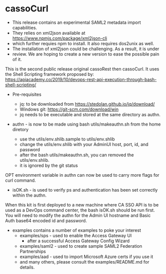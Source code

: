 # cassoCurl

* This release contains an experimental SAML2 metadata import capabilities.
* They relies on xml2json available at https://www.npmjs.com/package/xml2json-cli
* which further requies npm to install. It also requires dos2unix as well.
* The installation of xml2json could be challenging. As a result, it is under
* review. We are hoping to create a new version to ease the possible pain of it.

This is the second public release original cassoRest then cassoCurl.
It uses the Shell Scripting framework proposed by:
https://apiacademy.co/2019/10/devops-rest-api-execution-through-bash-shell-scripting/

* Pre-requisites
	* jq: to be downloaded from https://stedolan.github.io/jq/download/
	* Windows git: https://git-scm.com/download/win
	* jq needs to be executable and stored at the same directory as authn.

* authn - is now to be made using bash utils/makeauthn.sh from the home diretory
	* use the utils/env.shlib.sample to utils/env.shlib
	* change the utils/env.shlib with your AdminUI host, port, id, and password
	* after the bash utils/makeauthn.sh, you can removed the utils/env.shlib.
	* it is ignored by the git status

OPT environment variable in authn can now be used to carry more flags for curl command.

* isOK.sh - is used to verify ps and authentication has been set correctly within the authn.

When this kit is first deployed to a new machine where CA SSO API is 
to be used as a DevOps command center, the bash isOK.sh should be run first.
You will need to modify the authn for the Admin UI hostname and
Basic Auth base64 encoded id and password.

* examples contains a number of examples to poke your interest
	* examples/sps - used to enable the Access Gateway UI
		* after a successful Access Gateway Config Wizard
	* examples/saml2 - used to create sample SAML2 Federation Partnerships
	* examples/aad - used to import Microsoft Azure certs if you use it
	* and many others, please consult the examples/README.md for details.
